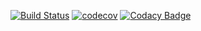 [![Build Status](https://travis-ci.org/ArtemVoitenko/STP_Lab_4.svg?branch=master)](https://travis-ci.org/ArtemVoitenko/STP_Lab_4)
[![codecov](https://codecov.io/gh/ArtemVoitenko/STP_Lab_4/branch/master/graph/badge.svg)](https://codecov.io/gh/ArtemVoitenko/STP_Lab_4)
[![Codacy Badge](https://api.codacy.com/project/badge/Grade/bebac04e8f284593ad205ae4d30cc765)](https://www.codacy.com/app/ArtemVoitenko/STP_Lab_4?utm_source=github.com&amp;utm_medium=referral&amp;utm_content=ArtemVoitenko/STP_Lab_4&amp;utm_campaign=Badge_Grade)